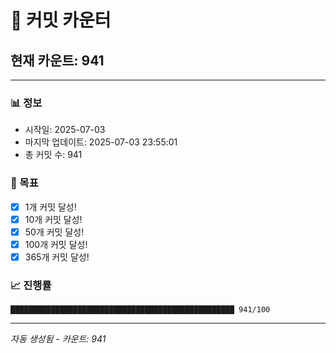 # 🔢 커밋 카운터

## 현재 카운트: 941

---

### 📊 정보
- 시작일: 2025-07-03
- 마지막 업데이트: 2025-07-03 23:55:01
- 총 커밋 수: 941

### 🎯 목표
- [x] 1개 커밋 달성!
- [x] 10개 커밋 달성!
- [x] 50개 커밋 달성!
- [x] 100개 커밋 달성!
- [x] 365개 커밋 달성!

### 📈 진행률
```
██████████████████████████████████████████████████ 941/100
```

---
*자동 생성됨 - 카운트: 941*
